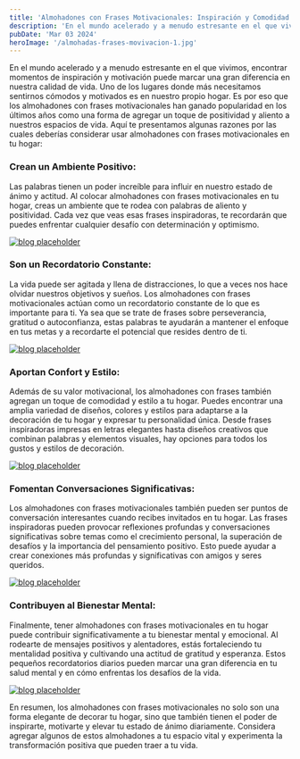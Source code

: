 ```yaml
---
title: 'Almohadones con Frases Motivacionales: Inspiración y Comodidad para tu Hogar'
description: 'En el mundo acelerado y a menudo estresante en el que vivimos, encontrar momentos de inspiración...'
pubDate: 'Mar 03 2024'
heroImage: '/almohadas-frases-movivacion-1.jpg'
---
```


En el mundo acelerado y a menudo estresante en el que vivimos, encontrar momentos de inspiración y motivación puede marcar una gran diferencia en nuestra calidad de vida. Uno de los lugares donde más necesitamos sentirnos cómodos y motivados es en nuestro propio hogar. Es por eso que los almohadones con frases motivacionales han ganado popularidad en los últimos años como una forma de agregar un toque de positividad y aliento a nuestros espacios de vida. Aquí te presentamos algunas razones por las cuales deberías considerar usar almohadones con frases motivacionales en tu hogar:

### Crean un Ambiente Positivo:

Las palabras tienen un poder increíble para influir en nuestro estado de ánimo y actitud. Al colocar almohadones con frases motivacionales en tu hogar, creas un ambiente que te rodea con palabras de aliento y positividad. Cada vez que veas esas frases inspiradoras, te recordarán que puedes enfrentar cualquier desafío con determinación y optimismo.

[![blog placeholder](/almohadas-frases-movivacion-post-5.jpg)](https://www.lolaortega.com/almohadones/almohadones)

### Son un Recordatorio Constante:

La vida puede ser agitada y llena de distracciones, lo que a veces nos hace olvidar nuestros objetivos y sueños. Los almohadones con frases motivacionales actúan como un recordatorio constante de lo que es importante para ti. Ya sea que se trate de frases sobre perseverancia, gratitud o autoconfianza, estas palabras te ayudarán a mantener el enfoque en tus metas y a recordarte el potencial que resides dentro de ti.

[![blog placeholder](/almohadas-frases-movivacion-post-1.jpg)](https://www.lolaortega.com/almohadones/almohadones)

### Aportan Confort y Estilo:

Además de su valor motivacional, los almohadones con frases también agregan un toque de comodidad y estilo a tu hogar. Puedes encontrar una amplia variedad de diseños, colores y estilos para adaptarse a la decoración de tu hogar y expresar tu personalidad única. Desde frases inspiradoras impresas en letras elegantes hasta diseños creativos que combinan palabras y elementos visuales, hay opciones para todos los gustos y estilos de decoración.

[![blog placeholder](/almohadas-frases-movivacion-post-2.jpg)](https://www.lolaortega.com/almohadones/almohadones)

### Fomentan Conversaciones Significativas:

Los almohadones con frases motivacionales también pueden ser puntos de conversación interesantes cuando recibes invitados en tu hogar. Las frases inspiradoras pueden provocar reflexiones profundas y conversaciones significativas sobre temas como el crecimiento personal, la superación de desafíos y la importancia del pensamiento positivo. Esto puede ayudar a crear conexiones más profundas y significativas con amigos y seres queridos.

[![blog placeholder](/almohadas-frases-movivacion-post-3.jpg)](https://www.lolaortega.com/almohadones/almohadones)

### Contribuyen al Bienestar Mental:

Finalmente, tener almohadones con frases motivacionales en tu hogar puede contribuir significativamente a tu bienestar mental y emocional. Al rodearte de mensajes positivos y alentadores, estás fortaleciendo tu mentalidad positiva y cultivando una actitud de gratitud y esperanza. Estos pequeños recordatorios diarios pueden marcar una gran diferencia en tu salud mental y en cómo enfrentas los desafíos de la vida.

[![blog placeholder](/almohadas-frases-movivacion-post-4.jpg)](https://www.lolaortega.com/almohadones/almohadones)

En resumen, los almohadones con frases motivacionales no solo son una forma elegante de decorar tu hogar, sino que también tienen el poder de inspirarte, motivarte y elevar tu estado de ánimo diariamente. Considera agregar algunos de estos almohadones a tu espacio vital y experimenta la transformación positiva que pueden traer a tu vida.